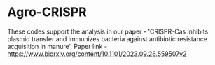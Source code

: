 # Agro-CRISPR

These codes support the analysis in our paper - 'CRISPR-Cas inhibits plasmid transfer and immunizes bacteria against antibiotic resistance acquisition in manure'. Paper link - https://www.biorxiv.org/content/10.1101/2023.09.26.559507v2 
